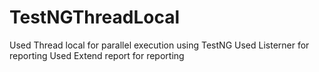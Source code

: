 # TestNGThreadLocal
Used Thread local for parallel execution using TestNG
Used Listerner for reporting
Used Extend report for reporting
